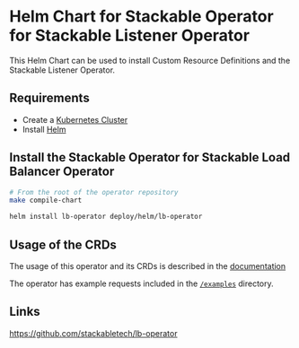 # Helm Chart for Stackable Operator for Stackable Listener Operator

This Helm Chart can be used to install Custom Resource Definitions and the Stackable Listener Operator.

## Requirements

- Create a [Kubernetes Cluster](../Readme.md)
- Install [Helm](https://helm.sh/docs/intro/install/)

## Install the Stackable Operator for Stackable Load Balancer Operator

```bash
# From the root of the operator repository
make compile-chart

helm install lb-operator deploy/helm/lb-operator
```

## Usage of the CRDs

The usage of this operator and its CRDs is described in the [documentation](https://docs.stackable.tech/lb-operator/index.html)

The operator has example requests included in the [`/examples`](https://github.com/stackabletech/lb-operator/tree/main/examples) directory.

## Links

https://github.com/stackabletech/lb-operator
